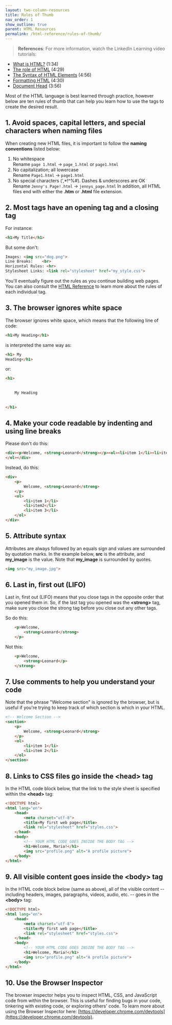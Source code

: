 ```yaml
---
layout: two-column-resources
title: Rules of Thumb
nav_order: 1
show_outline: true
parent: HTML Resources
permalink: /html-reference/rules-of-thumb/
---
```


> **References**:
> For more information, watch the LinkedIn Learning video tutorials:
* <a href="https://www.linkedin.com/learning/html-essential-training-4/what-is-html?resume=false" target="_blank">What is HTML?</a> (1:34)
* <a href="https://www.linkedin.com/learning/html-essential-training-4/the-role-of-html" target="_blank">The role of HTML</a> (4:29)
* <a href="https://www.linkedin.com/learning/html-essential-training-4/the-syntax-of-html-elements" target="_blank">The Syntax of HTML Elements</a> (4:56)
* <a href="https://www.linkedin.com/learning/html-essential-training-4/formatting-html" target="_blank">Formatting HTML</a> (4:30)
* <a href="https://www.linkedin.com/learning/html-essential-training-4/document-head" target="_blank">Document Head</a> (3:56)

Most of the HTML language is best learned through practice, however below are ten rules of thumb that can help you learn how to use the tags to create the desired result.


## 1. Avoid spaces, capital letters, and special characters when naming files
When creating new HTML files, it is important to follow the **naming conventions** listed below:

1. No whitespace<br>
Rename `page 1.html` → `page_1.html` or `page1.html`
2. No capitalization; all lowercase<br>
Rename `Page1.html` → `page1.html`
3. No special characters (‘,*!^%#). Dashes & underscores are OK<br>
Rename `Jenny's Page!.html` → `jennys_page.html`
In addition, all HTML files end with either the **.htm** or **.html** file extension.

## 2. Most tags have an opening tag and a closing tag
For instance:
```html
<h1>My Title</h1>
```
But some don't:

```html
Images: <img src="dog.png">
Line Breaks:	<br>
Horizontal Rules: <hr>
Stylesheet Links: <link rel="stylesheet" href="my_style.css">
```

You'll eventually figure out the rules as you continue building web pages. You can also consult the [HTML Reference](http://www.w3schools.com/html/default.asp) to learn more about the rules of each individual tag.

## 3. The browser ignores white space
The browser ignores white space, which means that the following line of code:
```html
<h1>My Heading</h1>
```
is interpreted the same way as:


```html
<h1> My
Heading</h1>
```
or:
```html
<h1> 
    
    
    My Heading
    
    
</h1>
```
## 4. Make your code readable by indenting and using line breaks

Please don't do this:

```html
<div><p>Welcome, <strong>Leonard</strong></p><ol><li>item 1</li><li>item2</li><li>item 3</li>
</ol></div>
```
Instead, do this:
```html
<div>
    <p>
        Welcome, <strong>Leonard</strong>
    </p>
    <ol>
        <li>item 1</li>
        <li>item2</li>
        <li>item 3</li>
    </ol>
</div>
```
## 5. Attribute syntax
Attributes are always followed by an equals sign and values are surrounded by quotation marks. In the example below, **src** is the attribute, and **my_image** is the value. Note that **my_image** is surrounded by quotes.

```html
<img src="my_image.jpg">
```

## 6. Last in, first out (LIFO)
Last in, first out (LIFO) means that you close tags in the opposite order that you opened them in. So, if the last tag you opened was the **&lt;strong&gt;** tag, make sure you close the strong tag before you close out any other tags.

So do this:

```html
    <p>Welcome,
        <strong>Leonard</strong>
    </p>
```
Not this:
```html
    <p>Welcome,
        <strong>Leonard</p>
    </strong>
```

## 7. Use comments to help you understand your code
Note that the phrase "Welcome section" is ignored by the browser, but is useful if you're trying to keep track of which section is which in your HTML.

```html
<!-- Welcome Section -->
<section>
    <p>
        Welcome, <strong>Leonard</strong>
    </p>
    <ol>
        <li>item 1</li>
        <li>item 2</li>
    </ol>
</section>
```

## 8. Links to CSS files go inside the &lt;head&gt; tag
In the HTML code block below, that the link to the style sheet is specified within the **&lt;head&gt;** tag:
```html
<!DOCTYPE html>
<html lang="en">
    <head>
        <meta charset="utf-8">
        <title>My first web page</title>
        <link rel="stylesheet" href="styles.css">
    </head>
    <body>
        <!-- YOUR HTML CODE GOES INSIDE THE BODY TAG -->
        <h1>Welcome, Maria!</h1>
        <img src="profile.png" alt="A profile picture">
    </body>
</html>
```

## 9. All visible content goes inside the &lt;body&gt; tag
In the HTML code block below (same as above), all of the visible content -- including headers, images, paragraphs, videos, audio, etc. -- goes in the **&lt;body&gt;** tag:

```html
<!DOCTYPE html>
<html lang="en">
    <head>
        <meta charset="utf-8">
        <title>My first web page</title>
        <link rel="stylesheet" href="styles.css">
    </head>
    <body>
        <!-- YOUR HTML CODE GOES INSIDE THE BODY TAG -->
        <h1>Welcome, Maria!</h1>
        <img src="profile.png" alt="A profile picture">
    </body>
</html>
```

## 10. Use the Browser Inspector
The browser inspector helps you to inspect HTML, CSS, and JavaScript code from within the browser. This is useful for finding bugs in your code, tinkering with existing code, or exploring others' code. To learn more about using the Browser Inspector here: [https://developer.chrome.com/devtools](https://developer.chrome.com/devtools).
